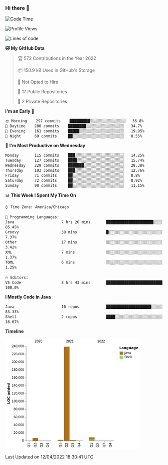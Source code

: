 ### Hi there 👋


<!--START_SECTION:waka-->
![Code Time](http://img.shields.io/badge/Code%20Time-2%2C206%20hrs%2029%20mins-blue)

![Profile Views](http://img.shields.io/badge/Profile%20Views-0-blue)

![Lines of code](https://img.shields.io/badge/From%20Hello%20World%20I%27ve%20Written-257%20Thousand%20lines%20of%20code-blue)

**🐱 My GitHub Data** 

> 🏆 572 Contributions in the Year 2022
 > 
> 📦 150.9 kB Used in GitHub's Storage 
 > 
> 🚫 Not Opted to Hire
 > 
> 📜 17 Public Repositories 
 > 
> 🔑 2 Private Repositories  
 > 
**I'm an Early 🐤** 

```text
🌞 Morning    297 commits    █████████░░░░░░░░░░░░░░░░   36.8% 
🌆 Daytime    280 commits    ████████░░░░░░░░░░░░░░░░░   34.7% 
🌃 Evening    161 commits    █████░░░░░░░░░░░░░░░░░░░░   19.95% 
🌙 Night      69 commits     ██░░░░░░░░░░░░░░░░░░░░░░░   8.55%

```
📅 **I'm Most Productive on Wednesday** 

```text
Monday       115 commits    ███░░░░░░░░░░░░░░░░░░░░░░   14.25% 
Tuesday      127 commits    ████░░░░░░░░░░░░░░░░░░░░░   15.74% 
Wednesday    229 commits    ███████░░░░░░░░░░░░░░░░░░   28.38% 
Thursday     103 commits    ███░░░░░░░░░░░░░░░░░░░░░░   12.76% 
Friday       71 commits     ██░░░░░░░░░░░░░░░░░░░░░░░   8.8% 
Saturday     72 commits     ██░░░░░░░░░░░░░░░░░░░░░░░   8.92% 
Sunday       90 commits     ██░░░░░░░░░░░░░░░░░░░░░░░   11.15%

```


📊 **This Week I Spent My Time On** 

```text
⌚︎ Time Zone: America/Chicago

💬 Programming Languages: 
Java                     7 hrs 26 mins       █████████████████████░░░░   85.45% 
Groovy                   38 mins             █░░░░░░░░░░░░░░░░░░░░░░░░   7.37% 
Other                    17 mins             ░░░░░░░░░░░░░░░░░░░░░░░░░   3.42% 
XML                      7 mins              ░░░░░░░░░░░░░░░░░░░░░░░░░   1.37% 
TOML                     6 mins              ░░░░░░░░░░░░░░░░░░░░░░░░░   1.25%

🔥 Editors: 
VS Code                  8 hrs 43 mins       █████████████████████████   100.0%

```

**I Mostly Code in Java** 

```text
Java                     10 repos            ████████████████████░░░░░   83.33% 
Shell                    2 repos             ████░░░░░░░░░░░░░░░░░░░░░   16.67%

```


**Timeline**

![Chart not found](https://raw.githubusercontent.com/powercasgamer/powercasgamer/master/charts/bar_graph.png) 


 Last Updated on 12/04/2022 18:30:41 UTC
<!--END_SECTION:waka-->
